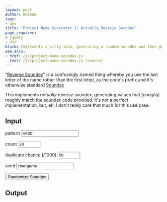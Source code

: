 ```yaml
---
layout: post
author: Helena
tags:
- dev
title: "Project Name Generator 2: Actually Reverse Soundex"
page_requires:
- jquery
- dat
blurb: Implements a silly idea, generating a random soundex and then generating a word based on that.
see_also:
- href: /js/project-name-soundex.js
  text: /js/project-name-soundex.js (source)
---
```


"[Reverse Soundex](https://en.wikipedia.org/wiki/Soundex#Variants)" is a confusingly named thing whereby you use the last letter
of the name rather than the first letter, as the code's prefix and it's otherwise standard [Soundex](https://en.wikipedia.org/wiki/Soundex#Variants)

This implements *actually* reverse soundex, generating values that (*coughs*) roughly match the soundex code provided.
It's not a perfect implementation, but, eh, I don't really care that much for this use case.

## Input


<label for="pattern">pattern</label>
<input type="text" name="pattern" id="pattern"  value="H420" />

<label for="count">count</label>
<input type="number" name="count" id="count" min="1" max="1000" value="20" />

<label for="dupe">duplicate chance (/1000)</label>
<input type="number" name="dupe" id="dupe" min="0" max="1000" value="50" />

<label for="seed">seed</label>
<input type="text" name="seed" id="seed" value="changeme" />

<button onclick="randomizeSoundex()">Randomize Soundex</button>

## Output

<ul id="results">
</ul>

<script src="/js/lib.js"></script>
<script src="/js/project-name-soundex.js"></script>
